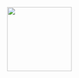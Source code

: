 <img height="150em" src="https://github-readme-stats.vercel.app/api/top-langs/?username=PinpinhoDev&layout=compact&langs_count=7&theme=dracula"/>
</div>
